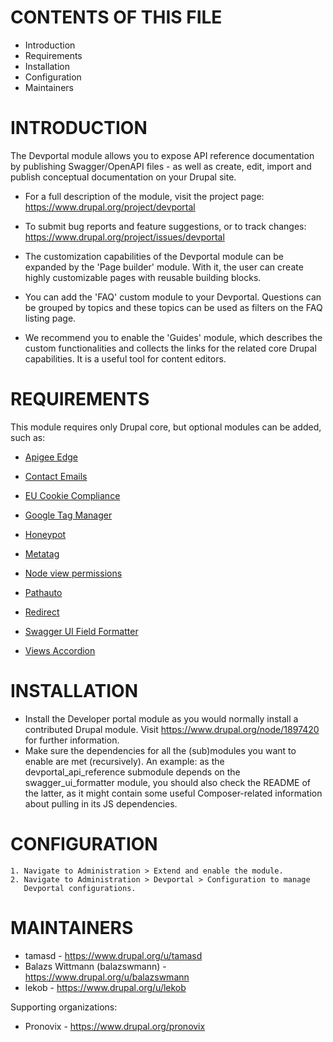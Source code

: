 # CONTENTS OF THIS FILE

 * Introduction
 * Requirements
 * Installation
 * Configuration
 * Maintainers

# INTRODUCTION

The Devportal module allows you to expose API reference documentation by
publishing Swagger/OpenAPI files - as well as create, edit, import and publish
conceptual documentation on your Drupal site.

 * For a full description of the module, visit the project page:
   https://www.drupal.org/project/devportal

 * To submit bug reports and feature suggestions, or to track changes:
   https://www.drupal.org/project/issues/devportal

 * The customization capabilities of the Devportal module can be expanded by the 'Page builder' module. With it, the user can create highly customizable pages with reusable building blocks.

 * You can add the 'FAQ' custom module to your Devportal. Questions can be grouped by topics and these topics can be used as filters on the FAQ listing page.

 * We recommend you to enable the 'Guides' module, which describes the custom functionalities and collects the links for the related core Drupal capabilities. It is a useful tool for content editors.

# REQUIREMENTS

This module requires only Drupal core, but optional modules can be added, such as:

* [Apigee Edge](https://www.drupal.org/project/apigee_edge)

* [Contact Emails](https://www.drupal.org/project/contact_emails)

* [EU Cookie Compliance](https://www.drupal.org/project/eu_cookie_compliance)

* [Google Tag Manager](https://www.drupal.org/project/google_tag)

* [Honeypot](https://www.drupal.org/project/honeypot)

* [Metatag](https://www.drupal.org/project/metatag)

* [Node view permissions](https://www.drupal.org/project/node_view_permissions)

* [Pathauto](https://www.drupal.org/project/pathauto)

* [Redirect](https://www.drupal.org/project/redirect)

* [Swagger UI Field Formatter](https://www.drupal.org/project/swagger_ui_formatter)

* [Views Accordion](https://www.drupal.org/project/views_accordion)

# INSTALLATION

 * Install the Developer portal module as you would normally install a
   contributed Drupal module. Visit https://www.drupal.org/node/1897420 for
   further information.
 * Make sure the dependencies for all the (sub)modules you want to enable are
   met (recursively). An example: as the devportal_api_reference submodule
   depends on the swagger_ui_formatter module, you should also check the
   README of the latter, as it might contain some useful Composer-related
   information about pulling in its JS dependencies.

# CONFIGURATION

    1. Navigate to Administration > Extend and enable the module.
    2. Navigate to Administration > Devportal > Configuration to manage
       Devportal configurations.

# MAINTAINERS

 * tamasd - https://www.drupal.org/u/tamasd
 * Balazs Wittmann (balazswmann) - https://www.drupal.org/u/balazswmann
 * lekob - https://www.drupal.org/u/lekob

Supporting organizations:

 * Pronovix - https://www.drupal.org/pronovix
